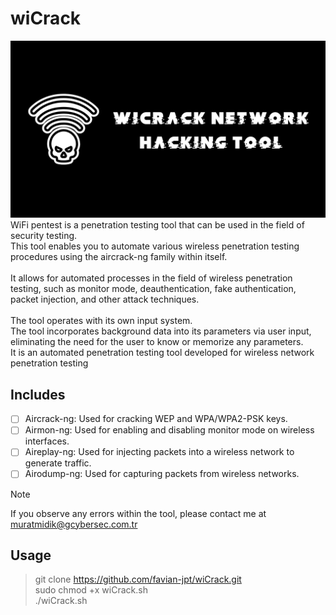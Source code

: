 # wiCrack
![wiCrack.png](wiCrack.png)
WiFi pentest is a penetration testing tool that can be used in the field of security testing.<br>
This tool enables you to automate various wireless penetration testing procedures using the aircrack-ng family within itself.<br>
<br>
It allows for automated processes in the field of wireless penetration testing, such as monitor mode, deauthentication, fake authentication, packet injection, and other attack techniques.<br>
<br>
The tool operates with its own input system.<br>
The tool incorporates background data into its parameters via user input, eliminating the need for the user to know or memorize any parameters.<br>
It is an automated penetration testing tool developed for wireless network penetration testing
## Includes
- [ ] Aircrack-ng: Used for cracking WEP and WPA/WPA2-PSK keys.<br> 
- [ ] Airmon-ng: Used for enabling and disabling monitor mode on wireless interfaces.<br> 
- [ ] Aireplay-ng: Used for injecting packets into a wireless network to generate traffic.<br> 
- [ ] Airodump-ng: Used for capturing packets from wireless networks.<br>
> [!NOTE]
> If you observe any errors within the tool, please contact me at muratmidik@gcybersec.com.tr
## Usage
> git clone https://github.com/favian-jpt/wiCrack.git<br>
> sudo chmod +x wiCrack.sh<br>
> ./wiCrack.sh<br>

